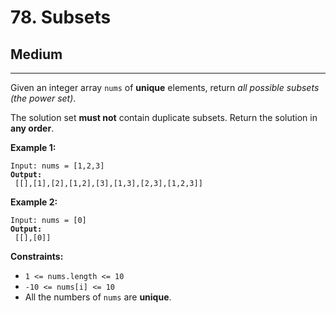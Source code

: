 # 78. Subsets

## Medium

***

Given an integer array `nums` of **unique** elements, return _all possible subsets (the power set)_.

The solution set **must not** contain duplicate subsets. Return the solution in **any order**.

&#x20;

**Example 1:**

<pre><code>Input: nums = [1,2,3]
<strong>Output:
</strong> [[],[1],[2],[1,2],[3],[1,3],[2,3],[1,2,3]]</code></pre>

**Example 2:**

<pre><code>Input: nums = [0]
<strong>Output:
</strong> [[],[0]]</code></pre>

&#x20;

**Constraints:**

* `1 <= nums.length <= 10`
* `-10 <= nums[i] <= 10`
* All the numbers of `nums` are **unique**.
